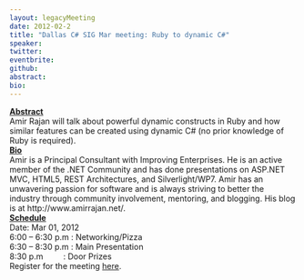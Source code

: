 ```yaml
---
layout: legacyMeeting
date: 2012-02-2
title: "Dallas C# SIG Mar meeting: Ruby to dynamic C#"
speaker:
twitter:
eventbrite:
github:
abstract:
bio:
---
```


<div id="_mcePaste"><strong><span style="text-decoration: underline;">Abstract</span></strong></div>
<div id="_mcePaste">Amir Rajan will talk about powerful dynamic constructs in Ruby and how similar features can be created using dynamic C# (no prior knowledge of Ruby is required).</div>
<div></div>
<div id="_mcePaste"><strong><span style="text-decoration: underline;">Bio</span></strong></div>
<div id="_mcePaste">Amir is a Principal Consultant with Improving Enterprises. He is an active member of the .NET Community and has done presentations on ASP.NET MVC, HTML5, REST Architectures, and Silverlight/WP7. Amir has an unwavering passion for software and is always striving to better the industry through community involvement, mentoring, and blogging. His blog is at http://www.amirrajan.net/.</div>
<div></div>
<div id="_mcePaste"><span style="text-decoration: underline;"><strong>Schedule</strong></span></div>
<div id="_mcePaste">Date: Mar 01, 2012</div>
<div id="_mcePaste">6:00 &#8211; 6:30 p.m : Networking/Pizza</div>
<div id="_mcePaste">6:30 &#8211; 8:30 p.m : Main Presentation</div>
<div id="_mcePaste">8:30 p.m &nbsp; &nbsp; &nbsp; &nbsp; : Door Prizes</div>
<div></div>
<div id="_mcePaste">Register for the meeting <a href="http://www.eventbrite.com/event/2958040579">here</a>.</div>

